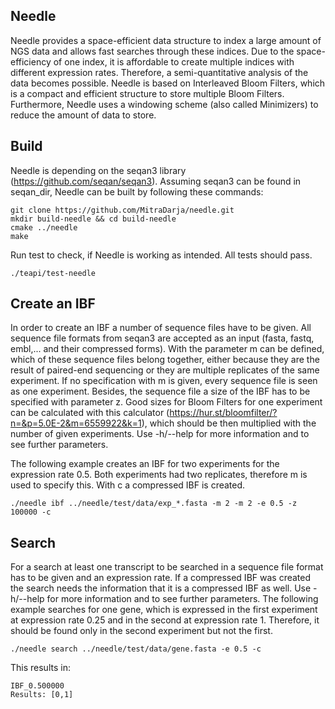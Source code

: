 ## Needle
Needle provides a space-efficient data structure to index a large amount of NGS data and allows fast searches through these indices.
Due to the space-efficiency of one index, it is affordable to create multiple indices with different expression rates. Therefore, a semi-quantitative analysis of the data becomes possible. Needle is based on Interleaved Bloom Filters, which is a compact and efficient structure to store multiple Bloom Filters. Furthermore, Needle uses a windowing scheme (also called Minimizers) to reduce the amount of data to store.  

## Build

Needle is depending on the seqan3 library (https://github.com/seqan/seqan3).
Assuming seqan3 can be found in seqan_dir, Needle can be built by following these commands:

```
git clone https://github.com/MitraDarja/needle.git
mkdir build-needle && cd build-needle
cmake ../needle
make
```

Run test to check, if Needle is working as intended. All tests should pass.

```
./teapi/test-needle
```

## Create an IBF
In order to create an IBF a number of sequence files have to be given. All sequence file formats from seqan3 are accepted as an input (fasta, fastq, embl,... and their compressed forms). With the parameter m can be defined, which of these sequence files belong together, either because they are the result of paired-end sequencing or they are multiple replicates of the same experiment. If no specification with m is given, every sequence file is seen as one experiment.
Besides, the sequence file a size of the IBF has to be specified with parameter z. Good sizes for Bloom Filters for one experiment can be calculated with this calculator (https://hur.st/bloomfilter/?n=&p=5.0E-2&m=6559922&k=1), which should be then multiplied with the number of given experiments.
Use -h/--help for more information and to see further parameters.

The following example creates an IBF for two experiments for the expression rate 0.5. Both experiments had two replicates, therefore m is used to specify this. With c a compressed IBF is created.

```
./needle ibf ../needle/test/data/exp_*.fasta -m 2 -m 2 -e 0.5 -z 100000 -c
```

## Search
For a search at least one transcript to be searched in a sequence file format has to be given and an expression rate. If a compressed IBF was created the search needs the information that it is a compressed IBF as well.
Use -h/--help for more information and to see further parameters.
The following example searches for one gene, which is expressed in the first experiment at expression rate 0.25 and in the second at expression rate 1. Therefore, it should be found only in the second experiment but not the first.

```
./needle search ../needle/test/data/gene.fasta -e 0.5 -c
```
This results in:
```
IBF_0.500000
Results: [0,1]
```
